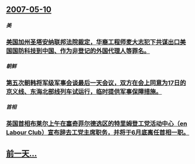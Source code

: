 ## [2007-05-10](/zh/news/2007/05/10/index.md)

##### 美
### [美国加州圣塔安纳联邦法院裁定，华裔工程师麦大志犯下共谋出口美国国防科技到中国、作为非登记的外国代理人等罪名。](/zh/news/2007/05/10/美国加州圣塔安纳联邦法院裁定-华裔工程师麦大志犯下共谋出口美国国防科技到中国-作为非登记的外国代理人等罪名.md)
##### 朝鲜
### [第五次朝韩将军级军事会谈最后一天会议，双方在会上同意为17日的京义线、东海北部线列车试运行，临时提供军事保障措施。](/zh/news/2007/05/10/第五次朝韩将军级军事会谈最后一天会议-双方在会上同意为17日的京义线-东海北部线列车试运行-临时提供军事保障措施.md)
##### 首相
### [英国首相布莱尔上午在塞奇菲尔德选区的特里姆登工党活动中心（en Labour Club）宣布辞去工党主席职务，并将于6月底离任首相一职。](/zh/news/2007/05/10/英国首相布莱尔上午在塞奇菲尔德选区的特里姆登工党活动中心-en-Labour-Club-宣布辞去工党主席职务-并将于6月.md)
## [前一天...](/zh/news/2007/05/9/index.md)

